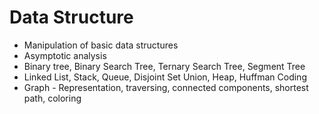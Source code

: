 # Data Structure

* Manipulation of basic data structures
* Asymptotic analysis
* Binary tree, Binary Search Tree, Ternary Search Tree, Segment Tree
* Linked List, Stack, Queue, Disjoint Set Union, Heap, Huffman Coding
* Graph - Representation, traversing, connected components, shortest path, coloring
